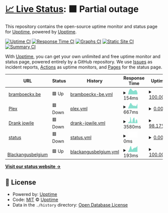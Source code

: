 # [📈 Live Status](https://upptime.github.io/upptime): <!--live status--> **🟧 Partial outage**

This repository contains the open-source uptime monitor and status page for [Upptime](https://upptime.js.org), powered by [Upptime](https://github.com/upptime/upptime).

[![Uptime CI](https://github.com/BramB-1952444/upptime/workflows/Uptime%20CI/badge.svg)](https://github.com/BramB-1952444/upptime/actions?query=workflow%3A%22Uptime+CI%22)
[![Response Time CI](https://github.com/BramB-1952444/upptime/workflows/Response%20Time%20CI/badge.svg)](https://github.com/BramB-1952444/upptime/actions?query=workflow%3A%22Response+Time+CI%22)
[![Graphs CI](https://github.com/BramB-1952444/upptime/workflows/Graphs%20CI/badge.svg)](https://github.com/BramB-1952444/upptime/actions?query=workflow%3A%22Graphs+CI%22)
[![Static Site CI](https://github.com/BramB-1952444/upptime/workflows/Static%20Site%20CI/badge.svg)](https://github.com/BramB-1952444/upptime/actions?query=workflow%3A%22Static+Site+CI%22)
[![Summary CI](https://github.com/BramB-1952444/upptime/workflows/Summary%20CI/badge.svg)](https://github.com/BramB-1952444/upptime/actions?query=workflow%3A%22Summary+CI%22)

With [Upptime](https://upptime.js.org), you can get your own unlimited and free uptime monitor and status page, powered entirely by a GitHub repository. We use [Issues](https://github.com/upptime/upptime/issues) as incident reports, [Actions](https://github.com/BramB-1952444/upptime/actions) as uptime monitors, and [Pages](https://upptime.github.io/upptime) for the status page.

<!--start: status pages-->
<!-- This summary is generated by Upptime (https://github.com/upptime/upptime) -->
<!-- Do not edit this manually, your changes will be overwritten -->
<!-- prettier-ignore -->
| URL | Status | History | Response Time | Uptime |
| --- | ------ | ------- | ------------- | ------ |
| <img alt="" src="https://icons.duckduckgo.com/ip3/bramboeckx.be.ico" height="13"> [bramboeckx.be](https://bramboeckx.be) | 🟩 Up | [bramboeckx-be.yml](https://github.com/BramB-1952444/uptime/commits/HEAD/history/bramboeckx-be.yml) | <details><summary><img alt="Response time graph" src="./graphs/bramboeckx-be/response-time-week.png" height="20"> 154ms</summary><br><a href="https://status.bramboeckx.me/history/bramboeckx-be"><img alt="Response time 236" src="https://img.shields.io/endpoint?url=https%3A%2F%2Fraw.githubusercontent.com%2FBramB-1952444%2Fuptime%2FHEAD%2Fapi%2Fbramboeckx-be%2Fresponse-time.json"></a><br><a href="https://status.bramboeckx.me/history/bramboeckx-be"><img alt="24-hour response time 64" src="https://img.shields.io/endpoint?url=https%3A%2F%2Fraw.githubusercontent.com%2FBramB-1952444%2Fuptime%2FHEAD%2Fapi%2Fbramboeckx-be%2Fresponse-time-day.json"></a><br><a href="https://status.bramboeckx.me/history/bramboeckx-be"><img alt="7-day response time 154" src="https://img.shields.io/endpoint?url=https%3A%2F%2Fraw.githubusercontent.com%2FBramB-1952444%2Fuptime%2FHEAD%2Fapi%2Fbramboeckx-be%2Fresponse-time-week.json"></a><br><a href="https://status.bramboeckx.me/history/bramboeckx-be"><img alt="30-day response time 160" src="https://img.shields.io/endpoint?url=https%3A%2F%2Fraw.githubusercontent.com%2FBramB-1952444%2Fuptime%2FHEAD%2Fapi%2Fbramboeckx-be%2Fresponse-time-month.json"></a><br><a href="https://status.bramboeckx.me/history/bramboeckx-be"><img alt="1-year response time 240" src="https://img.shields.io/endpoint?url=https%3A%2F%2Fraw.githubusercontent.com%2FBramB-1952444%2Fuptime%2FHEAD%2Fapi%2Fbramboeckx-be%2Fresponse-time-year.json"></a></details> | <details><summary><a href="https://status.bramboeckx.me/history/bramboeckx-be">100.00%</a></summary><a href="https://status.bramboeckx.me/history/bramboeckx-be"><img alt="All-time uptime 99.99%" src="https://img.shields.io/endpoint?url=https%3A%2F%2Fraw.githubusercontent.com%2FBramB-1952444%2Fuptime%2FHEAD%2Fapi%2Fbramboeckx-be%2Fuptime.json"></a><br><a href="https://status.bramboeckx.me/history/bramboeckx-be"><img alt="24-hour uptime 100.00%" src="https://img.shields.io/endpoint?url=https%3A%2F%2Fraw.githubusercontent.com%2FBramB-1952444%2Fuptime%2FHEAD%2Fapi%2Fbramboeckx-be%2Fuptime-day.json"></a><br><a href="https://status.bramboeckx.me/history/bramboeckx-be"><img alt="7-day uptime 100.00%" src="https://img.shields.io/endpoint?url=https%3A%2F%2Fraw.githubusercontent.com%2FBramB-1952444%2Fuptime%2FHEAD%2Fapi%2Fbramboeckx-be%2Fuptime-week.json"></a><br><a href="https://status.bramboeckx.me/history/bramboeckx-be"><img alt="30-day uptime 100.00%" src="https://img.shields.io/endpoint?url=https%3A%2F%2Fraw.githubusercontent.com%2FBramB-1952444%2Fuptime%2FHEAD%2Fapi%2Fbramboeckx-be%2Fuptime-month.json"></a><br><a href="https://status.bramboeckx.me/history/bramboeckx-be"><img alt="1-year uptime 100.00%" src="https://img.shields.io/endpoint?url=https%3A%2F%2Fraw.githubusercontent.com%2FBramB-1952444%2Fuptime%2FHEAD%2Fapi%2Fbramboeckx-be%2Fuptime-year.json"></a></details>
| <img alt="" src="https://icons.duckduckgo.com/ip3/plex.bramboeckx.be.ico" height="13"> [Plex](https://plex.bramboeckx.be) | 🟥 Down | [plex.yml](https://github.com/BramB-1952444/uptime/commits/HEAD/history/plex.yml) | <details><summary><img alt="Response time graph" src="./graphs/plex/response-time-week.png" height="20"> 667ms</summary><br><a href="https://status.bramboeckx.me/history/plex"><img alt="Response time 1805" src="https://img.shields.io/endpoint?url=https%3A%2F%2Fraw.githubusercontent.com%2FBramB-1952444%2Fuptime%2FHEAD%2Fapi%2Fplex%2Fresponse-time.json"></a><br><a href="https://status.bramboeckx.me/history/plex"><img alt="24-hour response time 914" src="https://img.shields.io/endpoint?url=https%3A%2F%2Fraw.githubusercontent.com%2FBramB-1952444%2Fuptime%2FHEAD%2Fapi%2Fplex%2Fresponse-time-day.json"></a><br><a href="https://status.bramboeckx.me/history/plex"><img alt="7-day response time 667" src="https://img.shields.io/endpoint?url=https%3A%2F%2Fraw.githubusercontent.com%2FBramB-1952444%2Fuptime%2FHEAD%2Fapi%2Fplex%2Fresponse-time-week.json"></a><br><a href="https://status.bramboeckx.me/history/plex"><img alt="30-day response time 1039" src="https://img.shields.io/endpoint?url=https%3A%2F%2Fraw.githubusercontent.com%2FBramB-1952444%2Fuptime%2FHEAD%2Fapi%2Fplex%2Fresponse-time-month.json"></a><br><a href="https://status.bramboeckx.me/history/plex"><img alt="1-year response time 1897" src="https://img.shields.io/endpoint?url=https%3A%2F%2Fraw.githubusercontent.com%2FBramB-1952444%2Fuptime%2FHEAD%2Fapi%2Fplex%2Fresponse-time-year.json"></a></details> | <details><summary><a href="https://status.bramboeckx.me/history/plex">0.00%</a></summary><a href="https://status.bramboeckx.me/history/plex"><img alt="All-time uptime 82.79%" src="https://img.shields.io/endpoint?url=https%3A%2F%2Fraw.githubusercontent.com%2FBramB-1952444%2Fuptime%2FHEAD%2Fapi%2Fplex%2Fuptime.json"></a><br><a href="https://status.bramboeckx.me/history/plex"><img alt="24-hour uptime 0.00%" src="https://img.shields.io/endpoint?url=https%3A%2F%2Fraw.githubusercontent.com%2FBramB-1952444%2Fuptime%2FHEAD%2Fapi%2Fplex%2Fuptime-day.json"></a><br><a href="https://status.bramboeckx.me/history/plex"><img alt="7-day uptime 0.00%" src="https://img.shields.io/endpoint?url=https%3A%2F%2Fraw.githubusercontent.com%2FBramB-1952444%2Fuptime%2FHEAD%2Fapi%2Fplex%2Fuptime-week.json"></a><br><a href="https://status.bramboeckx.me/history/plex"><img alt="30-day uptime 0.00%" src="https://img.shields.io/endpoint?url=https%3A%2F%2Fraw.githubusercontent.com%2FBramB-1952444%2Fuptime%2FHEAD%2Fapi%2Fplex%2Fuptime-month.json"></a><br><a href="https://status.bramboeckx.me/history/plex"><img alt="1-year uptime 59.46%" src="https://img.shields.io/endpoint?url=https%3A%2F%2Fraw.githubusercontent.com%2FBramB-1952444%2Fuptime%2FHEAD%2Fapi%2Fplex%2Fuptime-year.json"></a></details>
| <img alt="" src="https://icons.duckduckgo.com/ip3/drank.jowile.be.ico" height="13"> [Drank jowile](https://drank.jowile.be) | 🟥 Down | [drank-jowile.yml](https://github.com/BramB-1952444/uptime/commits/HEAD/history/drank-jowile.yml) | <details><summary><img alt="Response time graph" src="./graphs/drank-jowile/response-time-week.png" height="20"> 3580ms</summary><br><a href="https://status.bramboeckx.me/history/drank-jowile"><img alt="Response time 2710" src="https://img.shields.io/endpoint?url=https%3A%2F%2Fraw.githubusercontent.com%2FBramB-1952444%2Fuptime%2FHEAD%2Fapi%2Fdrank-jowile%2Fresponse-time.json"></a><br><a href="https://status.bramboeckx.me/history/drank-jowile"><img alt="24-hour response time 2798" src="https://img.shields.io/endpoint?url=https%3A%2F%2Fraw.githubusercontent.com%2FBramB-1952444%2Fuptime%2FHEAD%2Fapi%2Fdrank-jowile%2Fresponse-time-day.json"></a><br><a href="https://status.bramboeckx.me/history/drank-jowile"><img alt="7-day response time 3580" src="https://img.shields.io/endpoint?url=https%3A%2F%2Fraw.githubusercontent.com%2FBramB-1952444%2Fuptime%2FHEAD%2Fapi%2Fdrank-jowile%2Fresponse-time-week.json"></a><br><a href="https://status.bramboeckx.me/history/drank-jowile"><img alt="30-day response time 3276" src="https://img.shields.io/endpoint?url=https%3A%2F%2Fraw.githubusercontent.com%2FBramB-1952444%2Fuptime%2FHEAD%2Fapi%2Fdrank-jowile%2Fresponse-time-month.json"></a><br><a href="https://status.bramboeckx.me/history/drank-jowile"><img alt="1-year response time 2923" src="https://img.shields.io/endpoint?url=https%3A%2F%2Fraw.githubusercontent.com%2FBramB-1952444%2Fuptime%2FHEAD%2Fapi%2Fdrank-jowile%2Fresponse-time-year.json"></a></details> | <details><summary><a href="https://status.bramboeckx.me/history/drank-jowile">98.17%</a></summary><a href="https://status.bramboeckx.me/history/drank-jowile"><img alt="All-time uptime 99.52%" src="https://img.shields.io/endpoint?url=https%3A%2F%2Fraw.githubusercontent.com%2FBramB-1952444%2Fuptime%2FHEAD%2Fapi%2Fdrank-jowile%2Fuptime.json"></a><br><a href="https://status.bramboeckx.me/history/drank-jowile"><img alt="24-hour uptime 99.98%" src="https://img.shields.io/endpoint?url=https%3A%2F%2Fraw.githubusercontent.com%2FBramB-1952444%2Fuptime%2FHEAD%2Fapi%2Fdrank-jowile%2Fuptime-day.json"></a><br><a href="https://status.bramboeckx.me/history/drank-jowile"><img alt="7-day uptime 98.17%" src="https://img.shields.io/endpoint?url=https%3A%2F%2Fraw.githubusercontent.com%2FBramB-1952444%2Fuptime%2FHEAD%2Fapi%2Fdrank-jowile%2Fuptime-week.json"></a><br><a href="https://status.bramboeckx.me/history/drank-jowile"><img alt="30-day uptime 99.16%" src="https://img.shields.io/endpoint?url=https%3A%2F%2Fraw.githubusercontent.com%2FBramB-1952444%2Fuptime%2FHEAD%2Fapi%2Fdrank-jowile%2Fuptime-month.json"></a><br><a href="https://status.bramboeckx.me/history/drank-jowile"><img alt="1-year uptime 99.22%" src="https://img.shields.io/endpoint?url=https%3A%2F%2Fraw.githubusercontent.com%2FBramB-1952444%2Fuptime%2FHEAD%2Fapi%2Fdrank-jowile%2Fuptime-year.json"></a></details>
| <img alt="" src="https://icons.duckduckgo.com/ip3/status.bramboeckx.be.ico" height="13"> [status](https://status.bramboeckx.be) | 🟥 Down | [status.yml](https://github.com/BramB-1952444/uptime/commits/HEAD/history/status.yml) | <details><summary><img alt="Response time graph" src="./graphs/status/response-time-week.png" height="20"> 0ms</summary><br><a href="https://status.bramboeckx.me/history/status"><img alt="Response time 0" src="https://img.shields.io/endpoint?url=https%3A%2F%2Fraw.githubusercontent.com%2FBramB-1952444%2Fuptime%2FHEAD%2Fapi%2Fstatus%2Fresponse-time.json"></a><br><a href="https://status.bramboeckx.me/history/status"><img alt="24-hour response time 0" src="https://img.shields.io/endpoint?url=https%3A%2F%2Fraw.githubusercontent.com%2FBramB-1952444%2Fuptime%2FHEAD%2Fapi%2Fstatus%2Fresponse-time-day.json"></a><br><a href="https://status.bramboeckx.me/history/status"><img alt="7-day response time 0" src="https://img.shields.io/endpoint?url=https%3A%2F%2Fraw.githubusercontent.com%2FBramB-1952444%2Fuptime%2FHEAD%2Fapi%2Fstatus%2Fresponse-time-week.json"></a><br><a href="https://status.bramboeckx.me/history/status"><img alt="30-day response time 0" src="https://img.shields.io/endpoint?url=https%3A%2F%2Fraw.githubusercontent.com%2FBramB-1952444%2Fuptime%2FHEAD%2Fapi%2Fstatus%2Fresponse-time-month.json"></a><br><a href="https://status.bramboeckx.me/history/status"><img alt="1-year response time 0" src="https://img.shields.io/endpoint?url=https%3A%2F%2Fraw.githubusercontent.com%2FBramB-1952444%2Fuptime%2FHEAD%2Fapi%2Fstatus%2Fresponse-time-year.json"></a></details> | <details><summary><a href="https://status.bramboeckx.me/history/status">0.00%</a></summary><a href="https://status.bramboeckx.me/history/status"><img alt="All-time uptime 82.81%" src="https://img.shields.io/endpoint?url=https%3A%2F%2Fraw.githubusercontent.com%2FBramB-1952444%2Fuptime%2FHEAD%2Fapi%2Fstatus%2Fuptime.json"></a><br><a href="https://status.bramboeckx.me/history/status"><img alt="24-hour uptime 0.00%" src="https://img.shields.io/endpoint?url=https%3A%2F%2Fraw.githubusercontent.com%2FBramB-1952444%2Fuptime%2FHEAD%2Fapi%2Fstatus%2Fuptime-day.json"></a><br><a href="https://status.bramboeckx.me/history/status"><img alt="7-day uptime 0.00%" src="https://img.shields.io/endpoint?url=https%3A%2F%2Fraw.githubusercontent.com%2FBramB-1952444%2Fuptime%2FHEAD%2Fapi%2Fstatus%2Fuptime-week.json"></a><br><a href="https://status.bramboeckx.me/history/status"><img alt="30-day uptime 0.00%" src="https://img.shields.io/endpoint?url=https%3A%2F%2Fraw.githubusercontent.com%2FBramB-1952444%2Fuptime%2FHEAD%2Fapi%2Fstatus%2Fuptime-month.json"></a><br><a href="https://status.bramboeckx.me/history/status"><img alt="1-year uptime 59.36%" src="https://img.shields.io/endpoint?url=https%3A%2F%2Fraw.githubusercontent.com%2FBramB-1952444%2Fuptime%2FHEAD%2Fapi%2Fstatus%2Fuptime-year.json"></a></details>
| <img alt="" src="https://icons.duckduckgo.com/ip3/blackangusbelgium.be.ico" height="13"> [Blackangusbelgium](https://blackangusbelgium.be/) | 🟩 Up | [blackangusbelgium.yml](https://github.com/BramB-1952444/uptime/commits/HEAD/history/blackangusbelgium.yml) | <details><summary><img alt="Response time graph" src="./graphs/blackangusbelgium/response-time-week.png" height="20"> 193ms</summary><br><a href="https://status.bramboeckx.me/history/blackangusbelgium"><img alt="Response time 558" src="https://img.shields.io/endpoint?url=https%3A%2F%2Fraw.githubusercontent.com%2FBramB-1952444%2Fuptime%2FHEAD%2Fapi%2Fblackangusbelgium%2Fresponse-time.json"></a><br><a href="https://status.bramboeckx.me/history/blackangusbelgium"><img alt="24-hour response time 283" src="https://img.shields.io/endpoint?url=https%3A%2F%2Fraw.githubusercontent.com%2FBramB-1952444%2Fuptime%2FHEAD%2Fapi%2Fblackangusbelgium%2Fresponse-time-day.json"></a><br><a href="https://status.bramboeckx.me/history/blackangusbelgium"><img alt="7-day response time 193" src="https://img.shields.io/endpoint?url=https%3A%2F%2Fraw.githubusercontent.com%2FBramB-1952444%2Fuptime%2FHEAD%2Fapi%2Fblackangusbelgium%2Fresponse-time-week.json"></a><br><a href="https://status.bramboeckx.me/history/blackangusbelgium"><img alt="30-day response time 263" src="https://img.shields.io/endpoint?url=https%3A%2F%2Fraw.githubusercontent.com%2FBramB-1952444%2Fuptime%2FHEAD%2Fapi%2Fblackangusbelgium%2Fresponse-time-month.json"></a><br><a href="https://status.bramboeckx.me/history/blackangusbelgium"><img alt="1-year response time 280" src="https://img.shields.io/endpoint?url=https%3A%2F%2Fraw.githubusercontent.com%2FBramB-1952444%2Fuptime%2FHEAD%2Fapi%2Fblackangusbelgium%2Fresponse-time-year.json"></a></details> | <details><summary><a href="https://status.bramboeckx.me/history/blackangusbelgium">100.00%</a></summary><a href="https://status.bramboeckx.me/history/blackangusbelgium"><img alt="All-time uptime 95.03%" src="https://img.shields.io/endpoint?url=https%3A%2F%2Fraw.githubusercontent.com%2FBramB-1952444%2Fuptime%2FHEAD%2Fapi%2Fblackangusbelgium%2Fuptime.json"></a><br><a href="https://status.bramboeckx.me/history/blackangusbelgium"><img alt="24-hour uptime 100.00%" src="https://img.shields.io/endpoint?url=https%3A%2F%2Fraw.githubusercontent.com%2FBramB-1952444%2Fuptime%2FHEAD%2Fapi%2Fblackangusbelgium%2Fuptime-day.json"></a><br><a href="https://status.bramboeckx.me/history/blackangusbelgium"><img alt="7-day uptime 100.00%" src="https://img.shields.io/endpoint?url=https%3A%2F%2Fraw.githubusercontent.com%2FBramB-1952444%2Fuptime%2FHEAD%2Fapi%2Fblackangusbelgium%2Fuptime-week.json"></a><br><a href="https://status.bramboeckx.me/history/blackangusbelgium"><img alt="30-day uptime 100.00%" src="https://img.shields.io/endpoint?url=https%3A%2F%2Fraw.githubusercontent.com%2FBramB-1952444%2Fuptime%2FHEAD%2Fapi%2Fblackangusbelgium%2Fuptime-month.json"></a><br><a href="https://status.bramboeckx.me/history/blackangusbelgium"><img alt="1-year uptime 99.79%" src="https://img.shields.io/endpoint?url=https%3A%2F%2Fraw.githubusercontent.com%2FBramB-1952444%2Fuptime%2FHEAD%2Fapi%2Fblackangusbelgium%2Fuptime-year.json"></a></details>

<!--end: status pages-->

[**Visit our status website →**](https://upptime.github.io/upptime)

## 📄 License

- Powered by: [Upptime](https://github.com/upptime/upptime)
- Code: [MIT](./LICENSE) © [Upptime](https://upptime.js.org)
- Data in the `./history` directory: [Open Database License](https://opendatacommons.org/licenses/odbl/1-0/)
